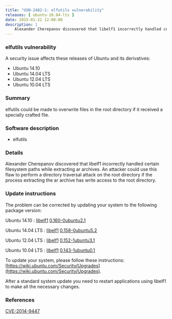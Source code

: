 ```yaml
---
title: "USN-2482-1: elfutils vulnerability"
releases: [ ubuntu-10.04-lts ]
date: 2015-01-22 12:00:00
description: |
    Alexander Cherepanov discovered that libelf1 incorrectly handled certain filesystem paths while extracting ar archives. An attacker could use this flaw to perform a directory traversal attack on the root directory if the process extracting the ar archive has write access to the root directory. 
--- 
```

 
### elfutils vulnerability

A security issue affects these releases of Ubuntu and its derivatives:

* Ubuntu 14.10
* Ubuntu 14.04 LTS
* Ubuntu 12.04 LTS
* Ubuntu 10.04 LTS

### Summary

elfutils could be made to overwrite files in the root directory if it received a specially crafted file.

### Software description

* elfutils 

### Details

Alexander Cherepanov discovered that libelf1 incorrectly handled certain filesystem paths while extracting ar archives. An attacker could use this flaw to perform a directory traversal attack on the root directory if the process extracting the ar archive has write access to the root directory. 

### Update instructions

The problem can be corrected by updating your system to the following package version:

Ubuntu 14.10
 : [libelf1](https://launchpad.net/ubuntu/+source/elfutils) <span> [0.160-0ubuntu2.1](https://launchpad.net/ubuntu/+source/elfutils/0.160-0ubuntu2.1) </span> 

Ubuntu 14.04 LTS
 : [libelf1](https://launchpad.net/ubuntu/+source/elfutils) <span> [0.158-0ubuntu5.2](https://launchpad.net/ubuntu/+source/elfutils/0.158-0ubuntu5.2) </span> 

Ubuntu 12.04 LTS
 : [libelf1](https://launchpad.net/ubuntu/+source/elfutils) <span> [0.152-1ubuntu3.1](https://launchpad.net/ubuntu/+source/elfutils/0.152-1ubuntu3.1) </span> 

Ubuntu 10.04 LTS
 : [libelf1](https://launchpad.net/ubuntu/+source/elfutils) <span> [0.143-1ubuntu0.1](https://launchpad.net/ubuntu/+source/elfutils/0.143-1ubuntu0.1) </span> 

To update your system, please follow these instructions: [https://wiki.ubuntu.com/Security/Upgrades](https://wiki.ubuntu.com/Security/Upgrades).

After a standard system update you need to restart applications using libelf1 to make all the necessary changes. 

### References

 [CVE-2014-9447](http://people.ubuntu.com/~ubuntu-security/cve/CVE-2014-9447)
 
